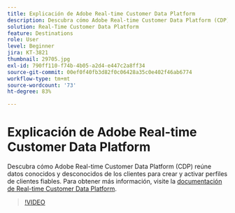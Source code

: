 ```yaml
---
title: Explicación de Adobe Real-time Customer Data Platform
description: Descubra cómo Adobe Real-time Customer Data Platform (CDP) reúne datos conocidos y desconocidos de los clientes para crear y activar perfiles de clientes fiables.
solution: Real-Time Customer Data Platform
feature: Destinations
role: User
level: Beginner
jira: KT-3821
thumbnail: 29705.jpg
exl-id: 790ff110-f74b-4b05-a2d4-e447c2a8ff34
source-git-commit: 00ef0f40fb3d82f0c06428a35c0e402f46ab6774
workflow-type: tm+mt
source-wordcount: '73'
ht-degree: 83%

---
```


# Explicación de Adobe Real-time Customer Data Platform

Descubra cómo Adobe Real-time Customer Data Platform (CDP) reúne datos conocidos y desconocidos de los clientes para crear y activar perfiles de clientes fiables. Para obtener más información, visite la [documentación de Real-time Customer Data Platform](https://experienceleague.adobe.com/docs/experience-platform/rtcdp/overview.html?lang=es).

>[!VIDEO](https://video.tv.adobe.com/v/29705?learn=on)
